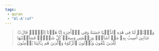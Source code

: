 ```yaml
---
tags: 
 - quran 
 - "Al-A'raf"
---
```


> ۞وَٱكۡتُبۡ لَنَا فِي هَٰذِهِ ٱلدُّنۡيَا حَسَنَةٗ وَفِي ٱلۡأٓخِرَةِ إِنَّا هُدۡنَآ إِلَيۡكَۚ قَالَ عَذَابِيٓ أُصِيبُ بِهِۦ مَنۡ أَشَآءُۖ وَرَحۡمَتِي وَسِعَتۡ كُلَّ شَيۡءٖۚ فَسَأَكۡتُبُهَا لِلَّذِينَ يَتَّقُونَ وَيُؤۡتُونَ ٱلزَّكَوٰةَ وَٱلَّذِينَ هُم بِـَٔايَٰتِنَا يُؤۡمِنُونَ
